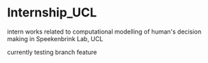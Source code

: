 # Internship_UCL
intern works related to computational modelling of human's decision making in Speekenbrink Lab, UCL

currently testing branch feature
